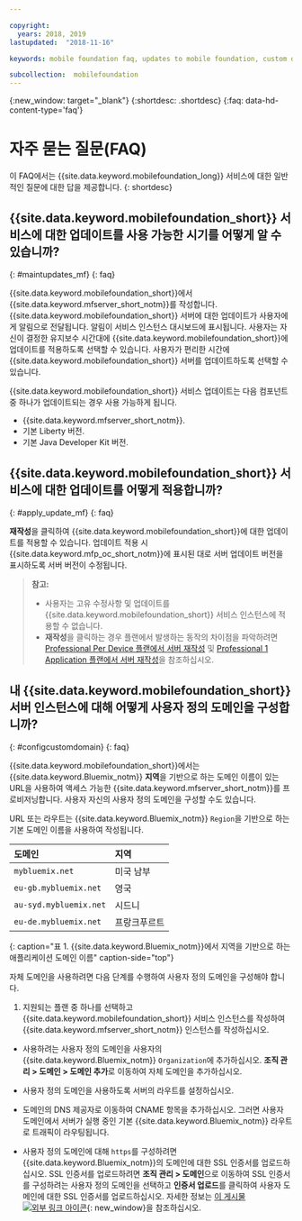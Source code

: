 ```yaml
---

copyright:
  years: 2018, 2019
lastupdated:  "2018-11-16"

keywords: mobile foundation faq, updates to mobile foundation, custom domain

subcollection:  mobilefoundation
---
```


{:new_window: target="_blank"}
{:shortdesc: .shortdesc}
{:faq: data-hd-content-type='faq'}

# 자주 묻는 질문(FAQ)

이 FAQ에서는 {{site.data.keyword.mobilefoundation_long}} 서비스에 대한 일반적인 질문에 대한 답을 제공합니다.
{: shortdesc}

## {{site.data.keyword.mobilefoundation_short}} 서비스에 대한 업데이트를 사용 가능한 시기를 어떻게 알 수 있습니까?
{: #maintupdates_mf}
{: faq}

{{site.data.keyword.mobilefoundation_short}}에서 {{site.data.keyword.mfserver_short_notm}}를 작성합니다. {{site.data.keyword.mobilefoundation_short}} 서버에 대한 업데이트가 사용자에게 알림으로 전달됩니다. 알림이 서비스 인스턴스 대시보드에 표시됩니다. 사용자는 자신이 결정한 유지보수 시간대에 {{site.data.keyword.mobilefoundation_short}}에 업데이트를 적용하도록 선택할 수 있습니다. 사용자가 편리한 시간에 {{site.data.keyword.mobilefoundation_short}} 서버를 업데이트하도록 선택할 수 있습니다.

{{site.data.keyword.mobilefoundation_short}} 서비스 업데이트는 다음 컴포넌트 중 하나가 업데이트되는 경우 사용 가능하게 됩니다.

* {{site.data.keyword.mfserver_short_notm}}.
* 기본 Liberty 버전.
* 기본 Java Developer Kit 버전.

## {{site.data.keyword.mobilefoundation_short}} 서비스에 대한 업데이트를 어떻게 적용합니까?
{: #apply_update_mf}
{: faq}

**재작성**을 클릭하여 {{site.data.keyword.mobilefoundation_short}}에 대한 업데이트를 적용할 수 있습니다.
업데이트 적용 시 {{site.data.keyword.mfp_oc_short_notm}}에 표시된 대로 서버 업데이트 버전을 표시하도록 서버 버전이 수정됩니다.

> **참고:**
>  * 사용자는 고유 수정사항 및 업데이트를 {{site.data.keyword.mobilefoundation_short}} 서비스 인스턴스에 적용할 수 없습니다.
>  * **재작성**을 클릭하는 경우 플랜에서 발생하는 동작의 차이점을 파악하려면 [Professional Per Device 플랜에서 서버 재작성](/docs/services/mobilefoundation?topic=mobilefoundation-c_using_mfs_p5#recreate_mobilefoundation_p5) 및 [Professional 1 Application 플랜에서 서버 재작성](/docs/services/mobilefoundation?topic=mobilefoundation-c_using_mfs_p2#recreate_mobilefoundation_p2)을 참조하십시오.
>

## 내 {{site.data.keyword.mobilefoundation_short}} 서버 인스턴스에 대해 어떻게 사용자 정의 도메인을 구성합니까?
{: #configcustomdomain}
{: faq}

{{site.data.keyword.mobilefoundation_short}}에서는 {{site.data.keyword.Bluemix_notm}} **지역**을 기반으로 하는 도메인 이름이 있는 URL을 사용하여 액세스 가능한 {{site.data.keyword.mfserver_short_notm}}를 프로비저닝합니다. 사용자 자신의 사용자 정의 도메인을 구성할 수도 있습니다.

URL 또는 라우트는 {{site.data.keyword.Bluemix_notm}} `Region`을 기반으로 하는 기본 도메인 이름을 사용하여 작성됩니다.

  |도메인 |지역  |    
  |:----- | :----- |    
  |`mybluemix.net` |미국 남부 |    
  |`eu-gb.mybluemix.net` |영국  |
  |`au-syd.mybluemix.net` |시드니  |   
  |`eu-de.mybluemix.net` |프랑크푸르트 |   
  {: caption="표 1. {{site.data.keyword.Bluemix_notm}}에서 지역을 기반으로 하는 애플리케이션 도메인 이름" caption-side="top"}

자체 도메인을 사용하려면 다음 단계를 수행하여 사용자 정의 도메인을 구성해야 합니다.

1.	지원되는 플랜 중 하나를 선택하고 {{site.data.keyword.mobilefoundation_short}} 서비스 인스턴스를 작성하여 {{site.data.keyword.mfserver_short_notm}} 인스턴스를 작성하십시오.

+ 사용하려는 사용자 정의 도메인을 사용자의 {{site.data.keyword.Bluemix_notm}} `Organization`에 추가하십시오. **조직 관리 > 도메인 > 도메인 추가**로 이동하여 자체 도메인을 추가하십시오.

+ 사용자 정의 도메인을 사용하도록 서버의 라우트를 설정하십시오.

+ 도메인의 DNS 제공자로 이동하여 CNAME 항목을 추가하십시오. 그러면 사용자 도메인에서 서버가 실행 중인 기본 {{site.data.keyword.Bluemix_notm}} 라우트로 트래픽이 라우팅됩니다.

+ 사용자 정의 도메인에 대해 `https`를 구성하려면 {{site.data.keyword.Bluemix_notm}}의 도메인에 대한 SSL 인증서를 업로드하십시오. SSL 인증서를 업로드하려면 **조직 관리 > 도메인**으로 이동하여 SSL 인증서를 구성하려는 사용자 정의 도메인을 선택하고 **인증서 업로드**를 클릭하여 사용자 도메인에 대한 SSL 인증서를 업로드하십시오. 자세한 정보는 [이 게시물 ![외부 링크 아이콘](../../icons/launch-glyph.svg "외부 링크 아이콘")](https://developer.ibm.com/bluemix/2014/09/28/ssl-certificates-bluemix-custom-domains/){: new_window}을 참조하십시오.
